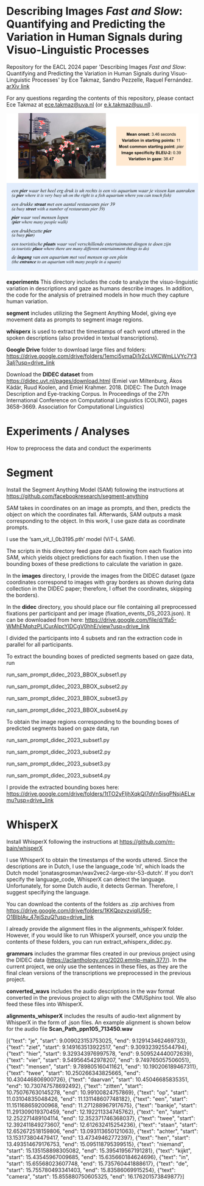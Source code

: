 # Describing Images *Fast and Slow*: Quantifying and Predicting the Variation in Human Signals during Visuo-Linguistic Processes

Repository for the EACL 2024 paper 'Describing Images *Fast and Slow*: Quantifying and Predicting the Variation in Human Signals during Visuo-Linguistic Processes' by Ece Takmaz, Sandro Pezzelle, Raquel Fernández. [arXiv link](https://arxiv.org/abs/2402.01352)

For any questions regarding the contents of this repository, please contact Ece Takmaz at ece.takmaz@uva.nl (or e.k.takmaz@uu.nl).

![variation example](variationsignals_github.png)

**experiments** This directory includes the code to analyze the visuo-linguistic variation in descriptions and gaze as humans describe images. In addition, the code for the analysis of pretrained models in how much they capture human variation. 

**segment** includes utilizing the Segment Anything Model, giving eye movement data as prompts to segment image regions.

**whisperx** is used to extract the timestamps of each word uttered in the spoken descriptions (also provided in textual transcriptions).

**Google Drive** folder to download large files and folders: https://drive.google.com/drive/folders/1emci5ymaDi1rZcLVKCWmLLVYc7Y33aIj?usp=drive_link

Download the **DIDEC dataset** from https://didec.uvt.nl/pages/download.html (Emiel van Miltenburg, Ákos Kádár, Ruud Koolen, and Emiel Krahmer. 2018. DIDEC: The Dutch Image Description and Eye-tracking Corpus. In Proceedings of the 27th International Conference on Computational Linguistics (COLING), pages 3658–3669. Association for Computational Linguistics)

# Experiments / Analyses
How to preprocess the data and conduct the experiments 

# Segment
Install the Segment Anything Model (SAM) following the instructions at https://github.com/facebookresearch/segment-anything 

SAM takes in coordinates on an image as prompts, and then, predicts the object on which the coordinates fall. Afterwards, SAM outputs a mask corresponding to the object. In this work, I use gaze data as coordinate prompts.

I use the ‘sam_vit_l_0b3195.pth’ model (ViT-L SAM).

The scripts in this directory feed gaze data coming from each fixation into SAM, which yields object predictions for each fixation. I then use the bounding boxes of these predictions to calculate the variation in gaze. 

In the **images** directory, I provide the images from the DIDEC dataset (gaze coordinates correspond to images with gray borders as shown during data collection in the DIDEC paper; therefore, I offset the coordinates, skipping the borders). 

In the **didec** directory, you should place our file containing all preprocessed fixations per participant and per image (fixation_events_DS_2023.json). It can be downloaded from here: https://drive.google.com/file/d/1fa5-WMhEMqhzPLlCurAlpcYlDCgV0hhE/view?usp=drive_link

I divided the participants into 4 subsets and ran the extraction code in parallel for all participants. 

To extract the bounding boxes of predicted segments based on gaze data, run 

run_sam_prompt_didec_2023_BBOX_subset1.py

run_sam_prompt_didec_2023_BBOX_subset2.py

run_sam_prompt_didec_2023_BBOX_subset3.py

run_sam_prompt_didec_2023_BBOX_subset4.py

To obtain the image regions corresponding to the bounding boxes of predicted segments based on gaze data, run 

run_sam_prompt_didec_2023_subset1.py

run_sam_prompt_didec_2023_subset2.py

run_sam_prompt_didec_2023_subset3.py

run_sam_prompt_didec_2023_subset4.py


I provide the extracted bounding boxes here: 
https://drive.google.com/drive/folders/1tTO2yFIjhXqkQI7dVn5isgPNsjAELwmu?usp=drive_link

# WhisperX
Install WhisperX following the instructions at https://github.com/m-bain/whisperX

I use WhisperX to obtain the timestamps of the words uttered. Since the descriptions are in Dutch, I use the language_code ‘nl’, which loads the Dutch model ‘jonatasgrosman/wav2vec2-large-xlsr-53-dutch’. If you don’t specify the language_code, WhisperX can detect the language. Unfortunately, for some Dutch audio, it detects German. Therefore, I suggest specifying the language. 

You can download the contents of the folders as .zip archives from https://drive.google.com/drive/folders/1KKQpzvzviqIU56-O1BIblAv_47ejSzuQ?usp=drive_link 

I already provide the alignment files in the alignments_whisperX folder. However, if you would like to run WhisperX yourself, once you unzip the contents of these folders, you can run extract_whisperx_didec.py.

**grammars** includes the grammar files created in our previous project using the DIDEC data (https://aclanthology.org/2020.emnlp-main.377/). In the current project, we only use the sentences in these files, as they are the final clean versions of the transcriptions we preprocessed in the previous project. 

**converted_wavs** includes the audio descriptions in the wav format converted in the previous project to align with the CMUSphinx tool. We also feed these files into WhisperX. 

**alignments_whisperX** includes the results of audio-text alignment by WhisperX in the form of .json files. An example alignment is shown below for the audio file **Scan_Path_ppn105_713450.wav**

[{"text": "je", "start": 9.009023153753025, "end": 9.129143462469733}, {"text": "ziet", "start": 9.149163513922517, "end": 9.309323925544794}, {"text": "hier", "start": 9.329343976997578, "end": 9.509524440072639}, {"text": "vier", "start": 9.549564542978207, "end": 9.749765057506051}, {"text": "mensen", "start": 9.789805160411621, "end": 10.190206189467311}, {"text": "twee", "start": 10.250266343825665, "end": 10.430446806900726}, {"text": "daarvan", "start": 10.45046685835351, "end": 10.730747578692492}, {"text": "zitten", "start": 10.750767630145278, "end": 10.99100824757869}, {"text": "op", "start": 11.03104835048426, "end": 11.131148607748182}, {"text": "een", "start": 11.151168659200968, "end": 11.271288967917675}, {"text": "bankje", "start": 11.291309019370459, "end": 12.192211334745762}, {"text": "en", "start": 12.252271489104114, "end": 12.352371746368037}, {"text": "twee", "start": 12.392411849273607, "end": 12.612632415254236}, {"text": "staan", "start": 12.652672518159806, "end": 13.093113650121063}, {"text": "achter", "start": 13.153173804479417, "end": 13.47349462772397}, {"text": "hen", "start": 13.493514679176753, "end": 15.095118795399515}, {"text": "niemand", "start": 15.135158898305082, "end": 15.395419567191281}, {"text": "kijkt", "start": 15.43545967009685, "end": 15.635660184624696}, {"text": "in", "start": 15.65568023607748, "end": 15.735760441888617}, {"text": "de", "start": 15.755780493341403, "end": 15.83586069915254}, {"text": "camera", "start": 15.855880750605325, "end": 16.176201573849877}]

